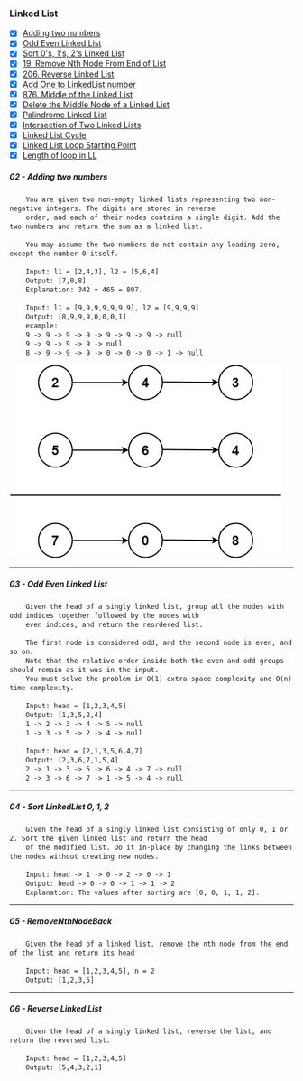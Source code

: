 ### Linked List
- [X] [Adding two numbers](https://leetcode.com/problems/add-two-numbers/description/)
- [X] [Odd Even Linked List](https://leetcode.com/problems/odd-even-linked-list/description/)
- [X] [Sort 0's, 1's, 2's Linked List](https://takeuforward.org/plus/dsa/linked-list/logic-building/sort-a-ll-of-0's-1's-and-2's)
- [X] [19. Remove Nth Node From End of List](https://leetcode.com/problems/remove-nth-node-from-end-of-list/)
- [X] [206. Reverse Linked List](https://leetcode.com/problems/reverse-linked-list/)
- [X] [Add One to LinkedList number](https://takeuforward.org/plus/dsa/linked-list/faqs--medium/add-one-to-a-number-represented-by-ll)
- [X] [876. Middle of the Linked List](https://leetcode.com/problems/middle-of-the-linked-list/description/)
- [X] [Delete the Middle Node of a Linked List](https://leetcode.com/problems/delete-the-middle-node-of-a-linked-list/description/)
- [X] [Palindrome Linked List](https://leetcode.com/problems/palindrome-linked-list/description/)
- [X] [Intersection of Two Linked Lists](https://leetcode.com/problems/intersection-of-two-linked-lists/description/)
- [X] [Linked List Cycle](https://leetcode.com/problems/linked-list-cycle/description/)
- [X] [Linked List Loop Starting Point](https://leetcode.com/problems/linked-list-cycle-ii/description/)
- [X] [Length of loop in LL](https://takeuforward.org/plus/dsa/linked-list/faqs--medium/length-of-loop-in-ll)

#####  02 - Adding two numbers
```text
    You are given two non-empty linked lists representing two non-negative integers. The digits are stored in reverse
    order, and each of their nodes contains a single digit. Add the two numbers and return the sum as a linked list.

    You may assume the two numbers do not contain any leading zero, except the number 0 itself.

    Input: l1 = [2,4,3], l2 = [5,6,4]
    Output: [7,0,8]
    Explanation: 342 + 465 = 807.

    Input: l1 = [9,9,9,9,9,9,9], l2 = [9,9,9,9]
    Output: [8,9,9,9,0,0,0,1]
    example: 
    9 -> 9 -> 9 -> 9 -> 9 -> 9 -> 9 -> null
    9 -> 9 -> 9 -> 9 -> null
    8 -> 9 -> 9 -> 9 -> 0 -> 0 -> 0 -> 1 -> null
```
![img.png](src/test/java/linkedlist/img.png)

---
##### 03 - Odd Even Linked List
```text
    Given the head of a singly linked list, group all the nodes with odd indices together followed by the nodes with
    even indices, and return the reordered list.

    The first node is considered odd, and the second node is even, and so on.
    Note that the relative order inside both the even and odd groups should remain as it was in the input.
    You must solve the problem in O(1) extra space complexity and O(n) time complexity.

    Input: head = [1,2,3,4,5]
    Output: [1,3,5,2,4]
    1 -> 2 -> 3 -> 4 -> 5 -> null
    1 -> 3 -> 5 -> 2 -> 4 -> null

    Input: head = [2,1,3,5,6,4,7]
    Output: [2,3,6,7,1,5,4]
    2 -> 1 -> 3 -> 5 -> 6 -> 4 -> 7 -> null
    2 -> 3 -> 6 -> 7 -> 1 -> 5 -> 4 -> null
```
---
##### 04 - Sort LinkedList 0, 1, 2
```text
    Given the head of a singly linked list consisting of only 0, 1 or 2. Sort the given linked list and return the head
    of the modified list. Do it in-place by changing the links between the nodes without creating new nodes.

    Input: head -> 1 -> 0 -> 2 -> 0 -> 1
    Output: head -> 0 -> 0 -> 1 -> 1 -> 2
    Explanation: The values after sorting are [0, 0, 1, 1, 2].
```
---
##### 05 - RemoveNthNodeBack
```text
    Given the head of a linked list, remove the nth node from the end of the list and return its head

    Input: head = [1,2,3,4,5], n = 2
    Output: [1,2,3,5]
```
--- 
##### 06 - Reverse Linked List
```text
    Given the head of a singly linked list, reverse the list, and return the reversed list.

    Input: head = [1,2,3,4,5]
    Output: [5,4,3,2,1]    
```